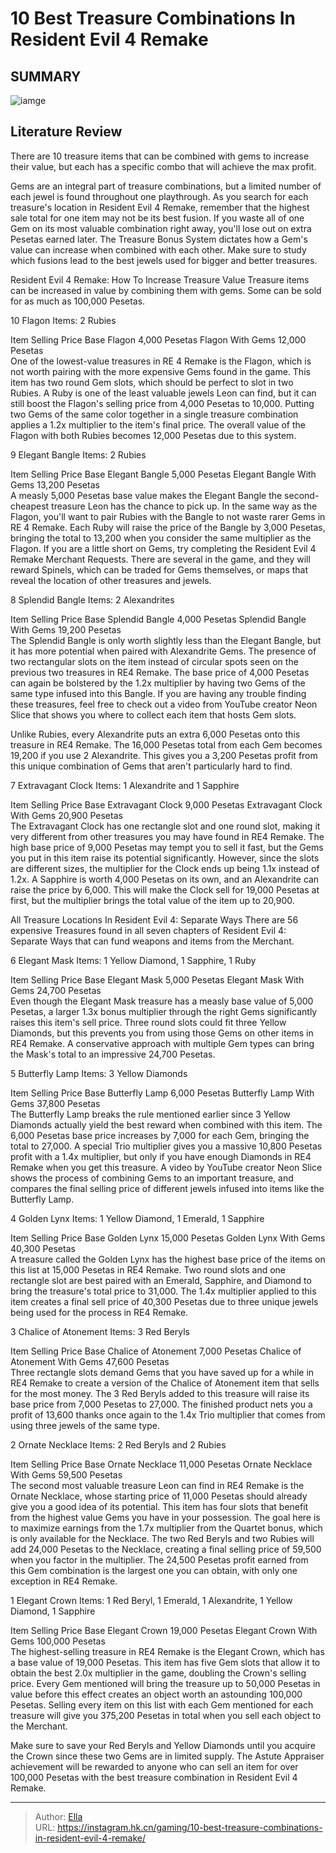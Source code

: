 # 10 Best Treasure Combinations In Resident Evil 4 Remake


## SUMMARY 

![iamge](https://static1.srcdn.com/wordpress/wp-content/uploads/2023/04/resident-evil-4-remake-elegant-mask-with-three-colored-gems.jpg)

## Literature Review

There are 10 treasure items that can be combined with gems to increase their value, but each has a specific combo that will achieve the max profit.





Gems are an integral part of treasure combinations, but a limited number of each jewel is found throughout one playthrough. As you search for each treasure&#39;s location in Resident Evil 4 Remake, remember that the highest sale total for one item may not be its best fusion. If you waste all of one Gem on its most valuable combination right away, you&#39;ll lose out on extra Pesetas earned later.
The Treasure Bonus System dictates how a Gem&#39;s value can increase when combined with each other. Make sure to study which fusions lead to the best jewels used for bigger and better treasures. 

            
 
 Resident Evil 4 Remake: How To Increase Treasure Value 
Treasure items can be increased in value by combining them with gems. Some can be sold for as much as 100,000 Pesetas.












 








 10  Flagon 
Items: 2 Rubies
        

   Item    Selling Price     Base Flagon    4,000 Pesetas     Flagon With Gems    12,000 Pesetas    
One of the lowest-value treasures in RE 4 Remake is the Flagon, which is not worth pairing with the more expensive Gems found in the game. This item has two round Gem slots, which should be perfect to slot in two Rubies. A Ruby is one of the least valuable jewels Leon can find, but it can still boost the Flagon&#39;s selling price from 4,000 Pesetas to 10,000.
Putting two Gems of the same color together in a single treasure combination applies a 1.2x multiplier to the item&#39;s final price. The overall value of the Flagon with both Rubies becomes 12,000 Pesetas due to this system. 





 9  Elegant Bangle 
Items: 2 Rubies
        

   Item    Selling Price     Base Elegant Bangle    5,000 Pesetas     Elegant Bangle With Gems    13,200 Pesetas    
A measly 5,000 Pesetas base value makes the Elegant Bangle the second-cheapest treasure Leon has the chance to pick up. In the same way as the Flagon, you&#39;ll want to pair Rubies with the Bangle to not waste rarer Gems in RE 4 Remake. Each Ruby will raise the price of the Bangle by 3,000 Pesetas, bringing the total to 13,200 when you consider the same multiplier as the Flagon. 
If you are a little short on Gems, try completing the Resident Evil 4 Remake Merchant Requests. There are several in the game, and they will reward Spinels, which can be traded for Gems themselves, or maps that reveal the location of other treasures and jewels. 






 8  Splendid Bangle 
Items: 2 Alexandrites
        

   Item    Selling Price     Base Splendid Bangle    4,000 Pesetas     Splendid Bangle With Gems    19,200 Pesetas    
The Splendid Bangle is only worth slightly less than the Elegant Bangle, but it has more potential when paired with Alexandrite Gems. The presence of two rectangular slots on the item instead of circular spots seen on the previous two treasures in RE4 Remake. The base price of 4,000 Pesetas can again be bolstered by the 1.2x multiplier by having two Gems of the same type infused into this Bangle. 
If you are having any trouble finding these treasures, feel free to check out a video from YouTube creator Neon Slice that shows you where to collect each item that hosts Gem slots. 



Unlike Rubies, every Alexandrite puts an extra 6,000 Pesetas onto this treasure in RE4 Remake. The 16,000 Pesetas total from each Gem becomes 19,200 if you use 2 Alexandrite. This gives you a 3,200 Pesetas profit from this unique combination of Gems that aren&#39;t particularly hard to find. 





 7  Extravagant Clock 
Items: 1 Alexandrite and 1 Sapphire
        

   Item    Selling Price     Base Extravagant Clock    9,000 Pesetas     Extravagant Clock With Gems    20,900 Pesetas    
The Extravagant Clock has one rectangle slot and one round slot, making it very different from other treasures you may have found in RE4 Remake. The high base price of 9,000 Pesetas may tempt you to sell it fast, but the Gems you put in this item raise its potential significantly. However, since the slots are different sizes, the multiplier for the Clock ends up being 1.1x instead of 1.2x.
A Sapphire is worth 4,000 Pesetas on its own, and an Alexandrite can raise the price by 6,000. This will make the Clock sell for 19,000 Pesetas at first, but the multiplier brings the total value of the item up to 20,900.
            
 
 All Treasure Locations In Resident Evil 4: Separate Ways 
There are 56 expensive Treasures found in all seven chapters of Resident Evil 4: Separate Ways that can fund weapons and items from the Merchant.








 6  Elegant Mask 
Items: 1 Yellow Diamond, 1 Sapphire, 1 Ruby
        

   Item    Selling Price     Base Elegant Mask    5,000 Pesetas     Elegant Mask With Gems    24,700 Pesetas    
Even though the Elegant Mask treasure has a measly base value of 5,000 Pesetas, a larger 1.3x bonus multiplier through the right Gems significantly raises this item&#39;s sell price. Three round slots could fit three Yellow Diamonds, but this prevents you from using those Gems on other items in RE4 Remake. A conservative approach with multiple Gem types can bring the Mask&#39;s total to an impressive 24,700 Pesetas. 





 5  Butterfly Lamp 
Items: 3 Yellow Diamonds
        

   Item    Selling Price     Base Butterfly Lamp    6,000 Pesetas     Butterfly Lamp With Gems    37,800 Pesetas    
The Butterfly Lamp breaks the rule mentioned earlier since 3 Yellow Diamonds actually yield the best reward when combined with this item. The 6,000 Pesetas base price increases by 7,000 for each Gem, bringing the total to 27,000. A special Trio multiplier gives you a massive 10,800 Pesetas profit with a 1.4x multiplier, but only if you have enough Diamonds in RE4 Remake when you get this treasure. 
A video by YouTube creator Neon Slice shows the process of combining Gems to an important treasure, and compares the final selling price of different jewels infused into items like the Butterfly Lamp. 








 4  Golden Lynx 
Items: 1 Yellow Diamond, 1 Emerald, 1 Sapphire
        

   Item    Selling Price     Base Golden Lynx    15,000 Pesetas     Golden Lynx With Gems    40,300 Pesetas    
A treasure called the Golden Lynx has the highest base price of the items on this list at 15,000 Pesetas in RE4 Remake. Two round slots and one rectangle slot are best paired with an Emerald, Sapphire, and Diamond to bring the treasure&#39;s total price to 31,000. The 1.4x multiplier applied to this item creates a final sell price of 40,300 Pesetas due to three unique jewels being used for the process in RE4 Remake. 





 3  Chalice of Atonement 
Items: 3 Red Beryls
        

   Item    Selling Price     Base Chalice of Atonement    7,000 Pesetas     Chalice of Atonement With Gems    47,600 Pesetas    
Three rectangle slots demand Gems that you have saved up for a while in RE4 Remake to create a version of the Chalice of Atonement item that sells for the most money. The 3 Red Beryls added to this treasure will raise its base price from 7,000 Pesetas to 27,000. The finished product nets you a profit of 13,600 thanks once again to the 1.4x Trio multiplier that comes from using three jewels of the same type. 





 2  Ornate Necklace 
Items: 2 Red Beryls and 2 Rubies


 







   Item    Selling Price     Base Ornate Necklace    11,000 Pesetas     Ornate Necklace With Gems    59,500 Pesetas    
The second most valuable treasure Leon can find in RE4 Remake is the Ornate Necklace, whose starting price of 11,000 Pesetas should already give you a good idea of its potential. This item has four slots that benefit from the highest value Gems you have in your possession. The goal here is to maximize earnings from the 1.7x multiplier from the Quartet bonus, which is only available for the Necklace.
The two Red Beryls and two Rubies will add 24,000 Pesetas to the Necklace, creating a final selling price of 59,500 when you factor in the multiplier. The 24,500 Pesetas profit earned from this Gem combination is the largest one you can obtain, with only one exception in RE4 Remake. 





 1  Elegant Crown 
Items: 1 Red Beryl, 1 Emerald, 1 Alexandrite, 1 Yellow Diamond, 1 Sapphire
        

   Item    Selling Price     Base Elegant Crown    19,000 Pesetas     Elegant Crown With Gems    100,000 Pesetas    
The highest-selling treasure in RE4 Remake is the Elegant Crown, which has a base value of 19,000 Pesetas. This item has five Gem slots that allow it to obtain the best 2.0x multiplier in the game, doubling the Crown&#39;s selling price. Every Gem mentioned will bring the treasure up to 50,000 Pesetas in value before this effect creates an object worth an astounding 100,000 Pesetas. 
Selling every item on this list with each Gem mentioned for each treasure will give you 375,200 Pesetas in total when you sell each object to the Merchant. 

Make sure to save your Red Beryls and Yellow Diamonds until you acquire the Crown since these two Gems are in limited supply. The Astute Appraiser achievement will be rewarded to anyone who can sell an item for over 100,000 Pesetas with the best treasure combination in Resident Evil 4 Remake.


---

> Author: [Ella](https://instagram.hk.cn/)  
> URL: https://instagram.hk.cn/gaming/10-best-treasure-combinations-in-resident-evil-4-remake/  

